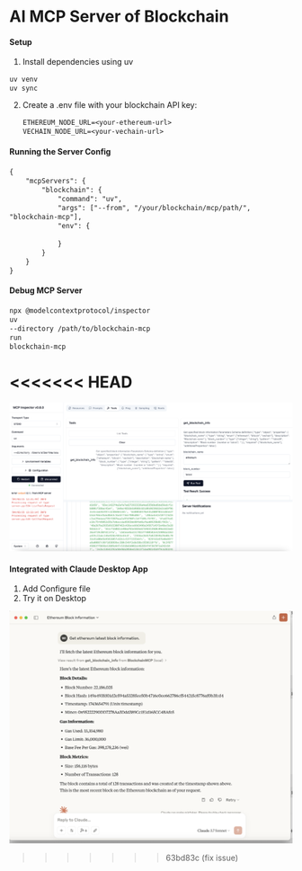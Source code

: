 # AI MCP Server of Blockchain

#### Setup

1. Install dependencies using uv

```
uv venv
uv sync
```

2. Create a .env file with your blockchain API key:

   ```
   ETHEREUM_NODE_URL=<your-ethereum-url>
   VECHAIN_NODE_URL=<your-vechain-url>
   ```

#### Running the Server Config

```
{
    "mcpServers": {
        "blockchain": {
            "command": "uv",
            "args": ["--from", "/your/blockchain/mcp/path/", "blockchain-mcp"],
            "env": {
      
            }
        }
    }
}
```

#### Debug MCP Server

```
npx @modelcontextprotocol/inspector
uv
--directory /path/to/blockchain-mcp
run
blockchain-mcp
```

<<<<<<< HEAD
=======
![1743655193977](image/README/1743655193977.png)

#### Integrated with Claude Desktop App

1. Add Configure file
2. Try it on Desktop

![1743654998520](image/README/1743654998520.png)
>>>>>>> 63bd83c (fix issue)
